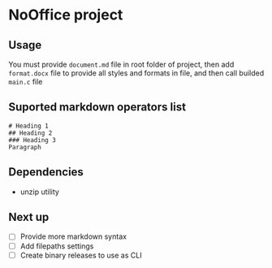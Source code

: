 # NoOffice project

## Usage

You must provide `document.md` file in root folder of project, then add `format.docx` file to provide all styles and formats in file, and then call builded `main.c` file

## Suported markdown operators list
```
# Heading 1
## Heading 2
### Heading 3
Paragraph
```

## Dependencies

- unzip utility

## Next up

- [ ] Provide more markdown syntax
- [ ] Add filepaths settings
- [ ] Create binary releases to use as CLI

